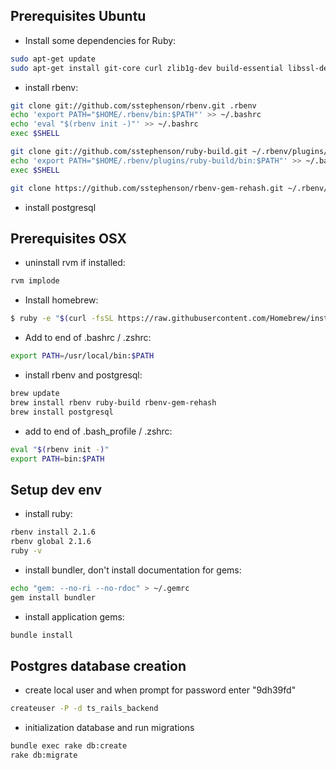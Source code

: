 ## Prerequisites Ubuntu

* Install some dependencies for Ruby:
```bash
sudo apt-get update
sudo apt-get install git-core curl zlib1g-dev build-essential libssl-dev libreadline-dev libyaml-dev libsqlite3-dev sqlite3 libxml2-dev libxslt1-dev libcurl4-openssl-dev python-software-properties libffi-dev
```

* install rbenv:
```bash
git clone git://github.com/sstephenson/rbenv.git .rbenv
echo 'export PATH="$HOME/.rbenv/bin:$PATH"' >> ~/.bashrc
echo 'eval "$(rbenv init -)"' >> ~/.bashrc
exec $SHELL

git clone git://github.com/sstephenson/ruby-build.git ~/.rbenv/plugins/ruby-build
echo 'export PATH="$HOME/.rbenv/plugins/ruby-build/bin:$PATH"' >> ~/.bashrc
exec $SHELL

git clone https://github.com/sstephenson/rbenv-gem-rehash.git ~/.rbenv/plugins/rbenv-gem-rehash
```

* install postgresql

## Prerequisites OSX

* uninstall rvm if installed:
```bash
rvm implode
```

* Install homebrew:
```bash
$ ruby -e "$(curl -fsSL https://raw.githubusercontent.com/Homebrew/install/master/install)"
```

* Add to end of .bashrc / .zshrc:
```bash
export PATH=/usr/local/bin:$PATH
```

* install rbenv and postgresql:
```bash
brew update
brew install rbenv ruby-build rbenv-gem-rehash
brew install postgresql
```

* add to end of .bash_profile / .zshrc:
```bash
eval "$(rbenv init -)"
export PATH=bin:$PATH
```

## Setup dev env

* install ruby:
```bash
rbenv install 2.1.6
rbenv global 2.1.6
ruby -v

```

* install bundler, don't install documentation for gems:
```bash
echo "gem: --no-ri --no-rdoc" > ~/.gemrc
gem install bundler
```

* install application gems:
```bash
bundle install
```

## Postgres database creation

* create local user and when prompt for password enter "9dh39fd"
```bash
createuser -P -d ts_rails_backend
```
* initialization database and run migrations
```bash
bundle exec rake db:create
rake db:migrate
```
